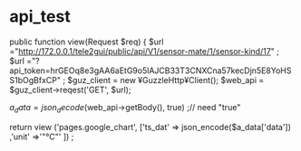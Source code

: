 # api_test

public function view(Request $req) {
  $url        ="http://172.0.0.1/tele2gui/public/api/V1/sensor-mate/1/sensor-kind/17" ;
  $url        ="?api_token=hrGEOq8e3gAA6aEtG9o5lAJCB33T3CNXCna57kecDjn5E8YoHSS1bOgBfxCP" ;
  $guz_client = new ¥GuzzleHttp¥Client();
  $web_api    = $guz_client->reqest('GET', $url);
  
  $a_data = json_decode($web_api->getBody(), true) ;// need "true"
  
  return view ('pages.google_chart', ['ts_dat' => json_encode($a_data['data'])
                                     ,'unit'   =>'"℃"' ]) ;


<html>
  <head>
    <script type="text/javascript" scr="https://www.gstatic.com/charts/loader.jp"></script>
    <script type="text/javascript">
      google.charts.load('current'. {'packages':['corechart']});
      google.charts.setOnLoadCallback(drawChart);
      
      function drawChart() {
        var chart     = new google.visualization.AreaChart(document.getElementById('chart_div'));
      
        var dataTable = new google.visualization.DataTable() ;
      
        dataTable.addColumn('datetime','Date');
        dataTable.addColumn('number'  ,'Temp');
      
        var list = <?php echo $ts_dat ; ?> ;
        for (var i=0; i<list. length; i++) {
          dataTable.addRow([new Date(list[i]['timestamp']), list[i]['value']]);
        }
                              
        var options = {
          title: 'Tele-Sentient',
          vAxis: {title: <?php echo $unit ?> },
          explorer: { actions: ['dragToZoom' , 'rightClickToReset'] },
        };
      
        chart.draw(dataTable, options);
      }
    </script>
  </head>
  <body>
    <div id="chart_div" style="width: 100%; height: 500px;"></div>
    
  </body>
 </html>
                              
                              
                              
